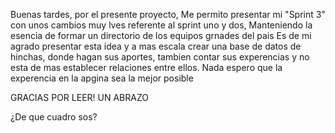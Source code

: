 Buenas tardes, por el presente proyecto, 
Me permito presentar mi "Sprint 3" con unos cambios muy lves referente al sprint uno y dos, 
Manteniendo la esencia de formar un directorio de los equipos grnades del pais
Es de mi agrado presentar esta idea y a mas escala crear una base de datos de hinchas, donde hagan sus aportes, tambien contar sus experencias y no esta de mas establecer relaciones entre ellos.
Nada espero que la experencia en la apgina sea la mejor posible

GRACIAS POR LEER! UN ABRAZO

¿De que cuadro sos?
